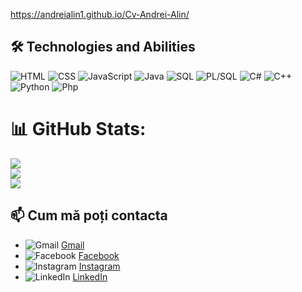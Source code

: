 https://andreialin1.github.io/Cv-Andrei-Alin/
  
## 🛠 Technologies and Abilities

![HTML](https://img.shields.io/badge/HTML-E34F26?style=flat-square&logo=html5&logoColor=white)
![CSS](https://img.shields.io/badge/CSS-1572B6?style=flat-square&logo=css3&logoColor=white)
![JavaScript](https://img.shields.io/badge/JavaScript-F7DF1E?style=flat-square&logo=javascript&logoColor=black)
![Java](https://img.shields.io/badge/Java-F7DF1E?style=flat-square&logo=java&logoColor=white)
![SQL](https://img.shields.io/badge/SQL-00000F?style=flat-square&logo=sqlite&logoColor=white)
![PL/SQL](https://img.shields.io/badge/PL%2FSQL-F80000?style=flat-square&logo=oracle&logoColor=white)
![C#](https://img.shields.io/badge/C%23-239120?style=flat-square&logo=c-sharp&logoColor=white)
![C++](https://img.shields.io/badge/C++-00599C?style=flat-square&logo=c%2B%2B&logoColor=white)
![Python](https://img.shields.io/badge/Python-3776AB?style=flat-square&logo=python&logoColor=white)
![Php](https://img.shields.io/badge/PHP-4F5B93?logo=php)

# 📊 GitHub Stats:
![](https://github-readme-stats.vercel.app/api?username=AndreiAlin1&theme=dark&hide_border=true&include_all_commits=true&count_private=false)<br/>
![](https://github-readme-streak-stats.herokuapp.com/?user=AndreiAlin1&theme=dark&hide_border=true) <br/>
![](https://github-readme-stats.vercel.app/api/top-langs/?username=AndreiAlin1&theme=dark&hide_border=true&include_all_commits=true&count_private=false&layout=compact)

## 📫 Cum mă poți contacta

- ![Gmail](https://img.shields.io/badge/Gmail-D14836?style=flat-square&logo=gmail&logoColor=white) [Gmail](mailto:alinandrei0303@gmail.com)
- ![Facebook](https://img.shields.io/badge/Facebook-1877F2?style=flat-square&logo=facebook&logoColor=white) [Facebook](https://www.facebook.com/alin.andrei.1804?locale=ro_RO)
- ![Instagram](https://img.shields.io/badge/Instagram-E4405F?style=flat-square&logo=instagram&logoColor=white) [Instagram](https://www.instagram.com/alin_andrei03/)
- ![LinkedIn](https://img.shields.io/badge/LinkedIn-0077B5?style=flat-square&logo=linkedin&logoColor=white) [LinkedIn](https://www.linkedin.com/in/alin-andrei-6969a4324/)

